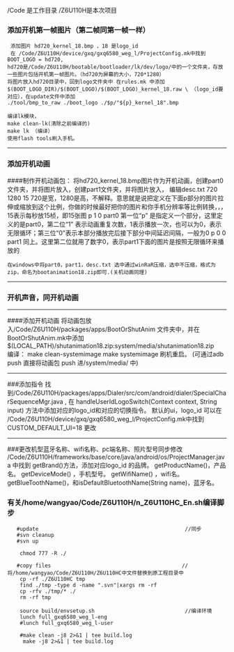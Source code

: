  /Code 是工作目录
 /Z6U110H是本次项目
### 添加开机第一帧图片（第二帧同第一帧一样）
     添加图片 hd720_kernel_18.bmp ，18 是logo_id
     在 /Code/Z6U110H/device/gxq/gxq6580_weg_l/ProjectConfig.mk中找到 BOOT_LOGO = hd720,
    hd720是/Code/Z6U110H/bootable/bootloader/lk/dev/logo/中的一个文件夹，存放一些图片包括开机第一帧图片。（hd720为屏幕的大小，720*1280）
    将图片放入hd720目录中，回到logo文件夹中 在rules.mk 中添加$(BOOT_LOGO_DIR)/$(BOOT_LOGO)/$(BOOT_LOGO)_kernel_18.raw \ （logo_id要对应），在update文件中添加
    ./tool/bmp_to_raw ./boot_logo ./$p/"${p}_kernel_18".bmp 
     
    编译lk模块，
    make clean-lk(清除之前编译的)
    make lk （编译）
    使用flash tools刷入手机。
***
### 添加开机动画
####制作开机动画包：
    将hd720_kernel_18.bmp图片作为开机动画，创建part0文件夹，并将图片放入，创建part1文件夹，并将图片放入，
    编辑desc.txt 
    720 1280 15  720是宽，1280是高，不解释。意思就是说把定义在下面p部分的图片拉伸或缩放到这个比例，你做的时候最好把你的图片和你手机分辨率等比例转换，，，15表示每秒放15桢，即15张图
    p 1 0 part0  第一位“p” 是指定义一个部分，这里定义的是part0，第二位“1” 表示动画重复次数，1表示播放一次，也可以为0，表示无限循环；第三位“0”表示本部分播放完后接下部分中间延迟间隔，一般为0
    p 0 0 part1  同上。这里第二位就用了数字0，表示part1下面的图片是按照无限循环来播放的

    在windows中将part0，part1，desc.txt 选中通过winRaR压缩，选中不压缩，格式为zip，命名为bootanimation18.zip即可.(关机动画同理)
***
### 开机声音，同开机动画
***
####添加开机动画
    将动画包放入/Code/Z6U110H/packages/apps/BootOrShutAnim 文件夹中，并在BootOrShutAnim.mk中添加 $(LOCAL_PATH)/shutanimation18.zip:system/media/shutanimation18.zip \
    编译：
    make clean-systemimage
    make systemimage
    刷机重启。
     (可通过adb push 直接将动画包 push 进/system/media/ 中)
***
###添加指令
   找到/Code/Z6U110H/packages/apps/Dialer/src/com/android/dialer/SpecialCharSequenceMgr.java ,
   在 handleUserIdLogoSwitch(Context context, String input) 方法中添加对应的logo_id和对应的切换指令。
   默认的ui，logo_id 可以在 /Code/Z6U110H/device/gxq/gxq6580_weg_l/ProjectConfig.mk中找到 CUSTOM_DEFAULT_UI=18 更改
***
###更改机型蓝牙名称、wifi名称、pc端名称、照片型号同步修改
   /Code/Z6U110H/frameworks/base/core/java/android/os/ProjectManager.java 中找到
   getBrand()方法，添加对应logo_id 的品牌。
   getProductName()，产品名。
   getDeviceMode() ，手机型号。
   getWifiName() ，wifi名。
   getBlueToothName()，和isDefaultBluetoothName(String name)，蓝牙名。

### 有关/home/wangyao/Code/Z6U110H/n_Z6U110HC_En.sh编译脚步
```
   #update                                               //同步
   #svn cleanup
   #svn up

    chmod 777 -R ./

   #copy files                                          //  将/home/wangyao/Code/Z6U110H/Z6U110HC中文件替换到原工程目录中
    cp -rf ./Z6U110HC tmp
    find ./tmp -type d -name ".svn"|xargs rm -rf
    cp -rfv ./tmp/* ./
    rm -rf tmp

    source build/envsetup.sh                             //编译环境
    lunch full_gxq6580_weg_l-eng
    #lunch full_gxq6580_weg_l-user

    #make clean -j8 2>&1 | tee build.log
     make -j8 2>&1 | tee build.log


 
    
    

    

